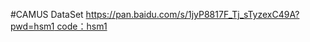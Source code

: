 #CAMUS DataSet
[https://pan.baidu.com/s/1jyP8817F_Tj_sTyzexC49A?pwd=hsm1 
code：hsm1 ](https://humanheart-project.creatis.insa-lyon.fr/database/#collection/637218c173e9f0047faa00fb/folder/637218e573e9f0047faa00fc)

